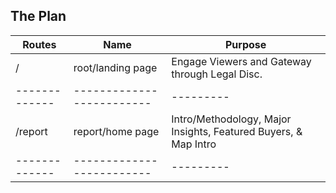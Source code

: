 ## The Plan

| Routes			| Name										| Purpose |
|-------------|-------------------------|---------|
| /						| root/landing page				| Engage Viewers and Gateway through Legal Disc. |
|-------------|-------------------------|---------|
| /report			| report/home page				| Intro/Methodology, Major Insights, Featured Buyers, & Map Intro |
|-------------|-------------------------|---------|
